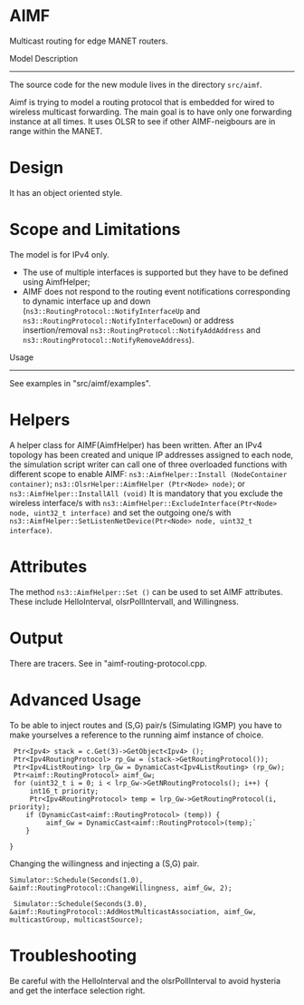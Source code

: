 # AIMF
Multicast routing for edge MANET routers.


Model Description
*****************

The source code for the new module lives in the directory ``src/aimf``.

Aimf is trying to model a routing protocol that is embedded for wired to wireless multicast forwarding.
The main goal is to have only one forwarding instance at all times. It uses OLSR to see if other AIMF-neigbours are in range within the MANET.

Design
======

It has an object oriented style.  

Scope and Limitations
=====================

The model is for IPv4 only.  


* The use of multiple interfaces is supported but they have to be defined using AimfHelper;
* AIMF does not respond to the routing event notifications corresponding to dynamic interface up and down (``ns3::RoutingProtocol::NotifyInterfaceUp`` and ``ns3::RoutingProtocol::NotifyInterfaceDown``) or address insertion/removal ``ns3::RoutingProtocol::NotifyAddAddress`` and ``ns3::RoutingProtocol::NotifyRemoveAddress``).



Usage
*****

See examples in "src/aimf/examples".


Helpers
=======

A helper class for AIMF(AimfHelper) has been written.  After an IPv4 topology
has been created and unique IP addresses assigned to each node, the
simulation script writer can call one of three overloaded functions
with different scope to enable AIMF: ``ns3::AimfHelper::Install
(NodeContainer container)``; ``ns3::OlsrHelper::AimfHelper (Ptr<Node>
node)``; or ``ns3::AimfHelper::InstallAll (void)``
It is mandatory that you exclude the wireless interface/s with ``ns3::AimfHelper::ExcludeInterface(Ptr<Node> node, uint32_t interface)`` and set the outgoing one/s with ``ns3::AimfHelper::SetListenNetDevice(Ptr<Node> node, uint32_t interface)``. 

Attributes
==========

The method ``ns3::AimfHelper::Set ()`` can be used
to set AIMF attributes.  These include HelloInterval, olsrPollIntervall,
and Willingness.  

Output
======

There are tracers. See in "aimf-routing-protocol.cpp.

Advanced Usage
==============

To be able to inject routes and (S,G) pair/s (Simulating IGMP) you have to make yourselves a reference to the running aimf instance of choice.

     Ptr<Ipv4> stack = c.Get(3)->GetObject<Ipv4> ();
     Ptr<Ipv4RoutingProtocol> rp_Gw = (stack->GetRoutingProtocol());
     Ptr<Ipv4ListRouting> lrp_Gw = DynamicCast<Ipv4ListRouting> (rp_Gw); 
     Ptr<aimf::RoutingProtocol> aimf_Gw; 
     for (uint32_t i = 0; i < lrp_Gw->GetNRoutingProtocols(); i++) {
         int16_t priority; 
         Ptr<Ipv4RoutingProtocol> temp = lrp_Gw->GetRoutingProtocol(i, priority); 
        if (DynamicCast<aimf::RoutingProtocol> (temp)) {
             aimf_Gw = DynamicCast<aimf::RoutingProtocol>(temp);` 
        }

    }


Changing the willingness and injecting a (S,G) pair.

``Simulator::Schedule(Seconds(1.0), &aimf::RoutingProtocol::ChangeWillingness, aimf_Gw, 2);`` 
    
`` Simulator::Schedule(Seconds(3.0), &aimf::RoutingProtocol::AddHostMulticastAssociation, aimf_Gw, multicastGroup, multicastSource);``
    
Troubleshooting
===============

Be careful with the HelloInterval and the olsrPollInterval to avoid hysteria and get the interface selection right.



